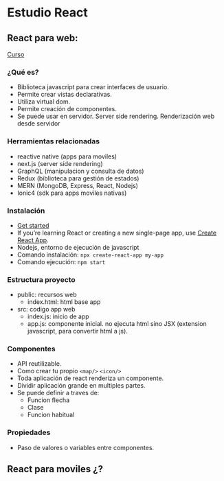 # Estudio React

## React para web:

[Curso](https://youtu.be/zIY87vU33aA)

### ¿Qué es?
- Biblioteca javascript para crear interfaces de usuario.
- Permite crear vistas declarativas.
- Utiliza virtual dom.
- Permite creación de componentes.
- Se puede usar en servidor. Server side rendering. Renderización web desde servidor

### Herramientas relacionadas
- reactive native (apps para moviles)
- next.js (server side rendering)
- GraphQL (manipulacion y consulta de datos)
- Redux (biblioteca para gestión de estados)
- MERN (MongoDB, Express, React, Nodejs)
- Ionic4 (sdk para apps moviles nativas)

### Instalación
- [Get started](https://reactjs.org/docs/getting-started.html)
- If you’re learning React or creating a new single-page app, use [Create React App](https://reactjs.org/docs/create-a-new-react-app.html#create-react-app).
- Nodejs, entorno de ejecución de javascript
- Comando instalación: ``npx create-react-app my-app``
- Comando ejecución: ``npm start``

### Estructura proyecto
- public: recursos web
  - index.html: html base app
- src: codigo app web
  - index.js: inicio de app
  - app.js: componente inicial. no ejecuta html sino JSX (extension javascript, para convertir html a js).

### Componentes
- API reutilizable.
- Como crear tu propio ``<map/>`` ``<icon/>``
- Toda aplicación de react renderiza un componente.
- Dividir aplicación grande en multiples partes.
- Se puede definir a traves de:
  - Funcion flecha
  - Clase
  - Funcion habitual

### Propiedades
- Paso de valores o variables entre componentes.

## React para moviles ¿?
